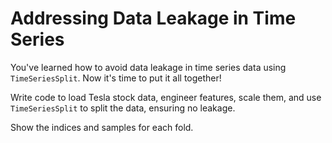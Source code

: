 # Addressing Data Leakage in Time Series

You've learned how to avoid data leakage in time series data using `TimeSeriesSplit`. Now it's time to put it all together!

Write code to load Tesla stock data, engineer features, scale them, and use `TimeSeriesSplit` to split the data, ensuring no leakage.

Show the indices and samples for each fold.